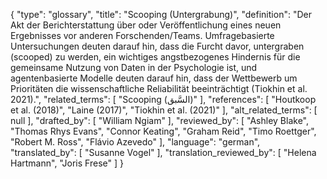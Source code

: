 {
    "type": "glossary",
    "title": "Scooping (Untergrabung)",
    "definition": "Der Akt der Berichterstattung über oder Veröffentlichung eines neuen Ergebnisses vor anderen Forschenden/Teams. Umfragebasierte Untersuchungen deuten darauf hin, dass die Furcht davor, untergraben (scooped) zu werden, ein wichtiges angstbezogenes Hindernis für die gemeinsame Nutzung von Daten in der Psychologie ist, und agentenbasierte Modelle deuten darauf hin, dass der Wettbewerb um Prioritäten die wissenschaftliche Reliabilität beeinträchtigt (Tiokhin et al. 2021).",
    "related_terms": [
        "Scooping (السَّبق)"
    ],
    "references": [
        "Houtkoop et al. (2018)",
        "Laine (2017)",
        "Tiokhin et al. (2021)"
    ],
    "alt_related_terms": [
        null
    ],
    "drafted_by": [
        "William Ngiam"
    ],
    "reviewed_by": [
        "Ashley Blake",
        "Thomas Rhys Evans",
        "Connor Keating",
        "Graham Reid",
        "Timo Roettger",
        "Robert M. Ross",
        "Flávio Azevedo"
    ],
    "language": "german",
    "translated_by": [
        "Susanne Vogel"
    ],
    "translation_reviewed_by": [
        "Helena Hartmann",
        "Joris Frese"
    ]
}